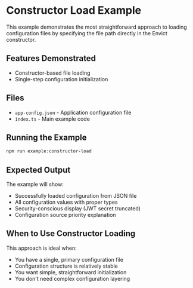 # Constructor Load Example

This example demonstrates the most straightforward approach to loading configuration files by specifying the file path directly in the Envict constructor.

## Features Demonstrated

- Constructor-based file loading
- Single-step configuration initialization

## Files

- `app-config.json` - Application configuration file
- `index.ts` - Main example code

## Running the Example

```bash
npm run example:constructor-load
```

## Expected Output

The example will show:

- Successfully loaded configuration from JSON file
- All configuration values with proper types
- Security-conscious display (JWT secret truncated)
- Configuration source priority explanation

## When to Use Constructor Loading

This approach is ideal when:

- You have a single, primary configuration file
- Configuration structure is relatively stable
- You want simple, straightforward initialization
- You don't need complex configuration layering
